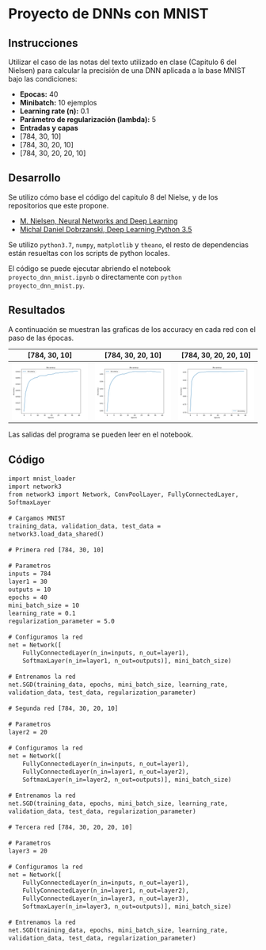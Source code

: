 # Proyecto de DNNs con MNIST

## Instrucciones

Utilizar el caso de las notas del texto utilizado en clase (Capitulo 6 del
  Nielsen) para calcular la precisión de una DNN aplicada a la base MNIST bajo
  las condiciones:

- **Epocas:** 40
- **Minibatch:** 10 ejemplos
- **Learning rate (n):** 0.1
- **Parámetro de regularización (lambda):** 5
- **Entradas y capas**
 - [784, 30, 10]
 - [784, 30, 20, 10]
 - [784, 30, 20, 20, 10]

## Desarrollo

Se utilizo cómo base el código del capitulo 8 del Nielse, y de los repositorios
que este propone.

- [M. Nielsen, Neural Networks and Deep Learning](https://github.com/mnielsen/neural-networks-and-deep-learning)
- [Michal Daniel Dobrzanski, Deep Learning Python 3.5](https://github.com/MichalDanielDobrzanski/DeepLearningPython35)

Se utilizo `python3.7`, `numpy`, `matplotlib` y `theano`, el resto de
dependencias están resueltas con los scripts de python locales.

El código se puede ejecutar abriendo el notebook `proyecto_dnn_mnist.ipynb` o directamente con `python proyecto_dnn_mnist.py`.

## Resultados

A continuación se muestran las graficas de los accuracy en cada red con el paso
de las épocas.

| [784, 30, 10] | [784, 30, 20, 10] | [784, 30, 20, 20, 10] |
| - | - | -  |
| ![dnn01.png](dnn01.png) | ![dnn02.png](dnn02.png) | ![dnn03.png](dnn03.png) |

Las salidas del programa se pueden leer en el notebook.

## Código

```python3
import mnist_loader
import network3
from network3 import Network, ConvPoolLayer, FullyConnectedLayer, SoftmaxLayer

# Cargamos MNIST
training_data, validation_data, test_data = network3.load_data_shared()

# Primera red [784, 30, 10]

# Parametros
inputs = 784
layer1 = 30
outputs = 10
epochs = 40
mini_batch_size = 10
learning_rate = 0.1
regularization_parameter = 5.0

# Configuramos la red
net = Network([
    FullyConnectedLayer(n_in=inputs, n_out=layer1),
    SoftmaxLayer(n_in=layer1, n_out=outputs)], mini_batch_size)

# Entrenamos la red
net.SGD(training_data, epochs, mini_batch_size, learning_rate, validation_data, test_data, regularization_parameter)

# Segunda red [784, 30, 20, 10]

# Parametros
layer2 = 20

# Configuramos la red
net = Network([
    FullyConnectedLayer(n_in=inputs, n_out=layer1),
    FullyConnectedLayer(n_in=layer1, n_out=layer2),
    SoftmaxLayer(n_in=layer2, n_out=outputs)], mini_batch_size)

# Entrenamos la red
net.SGD(training_data, epochs, mini_batch_size, learning_rate, validation_data, test_data, regularization_parameter)

# Tercera red [784, 30, 20, 20, 10]

# Parametros
layer3 = 20

# Configuramos la red
net = Network([
    FullyConnectedLayer(n_in=inputs, n_out=layer1),
    FullyConnectedLayer(n_in=layer1, n_out=layer2),
    FullyConnectedLayer(n_in=layer3, n_out=layer3),
    SoftmaxLayer(n_in=layer3, n_out=outputs)], mini_batch_size)

# Entrenamos la red
net.SGD(training_data, epochs, mini_batch_size, learning_rate, validation_data, test_data, regularization_parameter)

```
